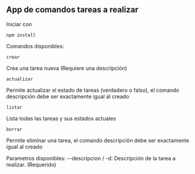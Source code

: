 ## App de comandos tareas a realizar

Iniciar con

```
npm install
```

Comandos disponibles:

```
crear
```

Crea una tarea nueva (Requiere una descripción)

```
actualizar
```

Permite actualizar el estado de tareas (verdadero o falso), el comando descripción debe ser exactamente igual al creado

```
listar
```

Lista todas las tareas y sus estados actuales

```
borrar
```

Permite eliminar una tarea, el comando descripción debe ser exactamente igual al creado

Parametros disponibles:
--descripcion / -d: Descripción de la tarea a realizar. (Requerido)
